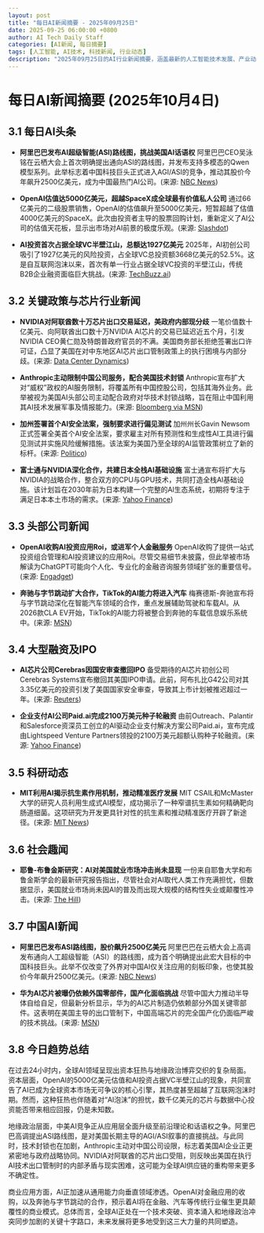```yaml
---
layout: post
title: "每日AI新闻摘要 - 2025年09月25日"
date: 2025-09-25 06:00:00 +0800
author: AI Tech Daily Staff
categories: [AI新闻, 每日摘要]
tags: [人工智能, AI技术, 科技新闻, 行业动态]
description: "2025年09月25日的AI行业新闻摘要，涵盖最新的人工智能技术发展、产业动态和市场趋势。"
---
```


# 每日AI新闻摘要 (2025年10月4日)

## 3.1 每日AI头条

- **阿里巴巴发布AI超级智能(ASI)路线图，挑战美国AI话语权**
  阿里巴巴CEO吴泳铭在云栖大会上首次明确提出通向ASI的路线图，并发布支持多模态的Qwen模型系列。此举标志着中国科技巨头正式进入AGI/ASI的竞争，推动其股价今年飙升2500亿美元，成为中国最热门AI公司。(来源: [NBC News](https://www.nbcnews.com/tech/tech-news/china-starting-talk-ai-superintelligence-us-are-taking-notice-rcna234675))

- **OpenAI估值达5000亿美元，超越SpaceX成全球最有价值私人公司**
  通过66亿美元的二级股票销售，OpenAI的估值飙升至5000亿美元，短暂超越了估值4000亿美元的SpaceX。此次由投资者主导的股票回购计划，重新定义了AI公司的估值天花板，显示出市场对AI前景的极度乐观。(来源: [Slashdot](https://news.slashdot.org/story/25/10/03/2120259/openai-becomes-worlds-most-valuable-startup-after-500-billion-valuation))

- **AI投资首次占据全球VC半壁江山，总额达1927亿美元**
  2025年，AI初创公司吸引了1927亿美元的风险投资，占全球VC总投资额3668亿美元的52.5%。这是自互联网泡沫以来，首次有单一行业占据全球VC投资的半壁江山，传统B2B企业融资面临巨大挑战。(来源: [TechBuzz.ai](https://www.techbuzz.ai/articles/ai-startups-capture-over-half-of-all-vc-money-for-first-time))

## 3.2 关键政策与芯片行业新闻

- **NVIDIA对阿联酋数十万芯片出口交易延迟，美政府内部现分歧**
  一笔价值数十亿美元、向阿联酋出口数十万NVIDIA AI芯片的交易已延迟近五个月，引发NVIDIA CEO黄仁勋及特朗普政府官员的不满。美国商务部长拒绝签署出口许可证，凸显了美国在对中东地区AI芯片出口管制政策上的执行困境与内部分歧。(来源: [Data Center Dynamics](https://www.datacenterdynamics.com/en/news/frustrations-growing-over-delays-to-us-uae-nvidia-chip-deal-report/))

- **Anthropic主动限制中国公司服务，配合美国技术封锁**
  Anthropic宣布扩大对“威权”政权的AI服务限制，将覆盖所有中国控股公司，包括其海外业务。此举被视为美国AI头部公司主动配合政府对华技术封锁战略，旨在阻止中国利用其AI技术发展军事及情报能力。(来源: [Bloomberg via MSN](https://www.msn.com/en-us/money/other/anthropic-clamps-down-on-ai-services-for-chinese-owned-firms/ar-AA1LVai2))

- **加州签署首个AI安全法案，强制要求进行偏见测试**
  加州州长Gavin Newsom正式签署全美首个AI安全法案，要求雇主对所有预测性和生成性AI工具进行偏见测试并实施风险缓解措施。该法案为美国乃至全球的AI监管政策树立了新的标杆。(来源: [Politico](https://www.politico.com/news/2025/10/04/sacramento-california-ai-rules-00594082))

- **富士通与NVIDIA深化合作，共建日本全栈AI基础设施**
  富士通宣布将扩大与NVIDIA的战略合作，整合双方的CPU与GPU技术，共同打造全栈AI基础设施。该计划旨在2030年前为日本构建一个完整的AI生态系统，初期将专注于满足日本本土市场的需求。(来源: [Yahoo Finance](https://finance.yahoo.com/news/fujitsu-expands-strategic-collaboration-nvidia-092600274.html))

## 3.3 头部公司新闻

- **OpenAI收购AI投资应用Roi，或进军个人金融服务**
  OpenAI收购了提供一站式投资组合管理和AI投资建议的应用Roi。尽管交易细节未披露，但此举被市场解读为ChatGPT可能向个人化、专业化的金融咨询服务领域扩张的重要信号。(来源: [Engadget](https://www.engadget.com/ai/openai-acquires-an-ai-powered-personal-investing-app-192339271.html))

- **奔驰与字节跳动扩大合作，TikTok的AI能力将进入汽车**
  梅赛德斯-奔驰宣布将与字节跳动深化在智能汽车领域的合作，重点发展辅助驾驶和车载AI。从2026款CLA EV开始，TikTok的AI能力将被整合到奔驰的车载信息娱乐系统中。(来源: [MSN](https://www.msn.com/en-us/money/other/mercedes-benz-expands-bytedance-tie-up-to-boost-intelligent-vehicle-features/ar-AA1NocFe))

## 3.4 大型融资及IPO

- **AI芯片公司Cerebras因国安审查撤回IPO**
  备受期待的AI芯片初创公司Cerebras Systems宣布撤回其美国IPO申请。此前，阿布扎比G42公司对其3.35亿美元的投资引发了美国国家安全审查，导致其上市计划被推迟超过一年。(来源: [Reuters](https://www.reuters.com/technology/cerebras-systems-files-withdraw-us-ipo-2025-10-03/))

- **企业支付AI公司Paid.ai完成2100万美元种子轮融资**
  由前Outreach、Palantir和Salesforce资深员工创立的AI驱动企业支付解决方案公司Paid.ai，宣布完成由Lightspeed Venture Partners领投的2100万美元超额认购种子轮融资。(来源: [Yahoo Finance](https://finance.yahoo.com/news/outreach-palantir-salesforce-veterans-raise-180106299.html))

## 3.5 科研动态

- **MIT利用AI揭示抗生素作用机制，推动精准医疗发展**
  MIT CSAIL和McMaster大学的研究人员利用生成式AI模型，成功揭示了一种窄谱抗生素如何精确靶向肠道细菌。这项研究为开发更具针对性的抗生素和推动精准医疗开辟了新途径。(来源: [MIT News](https://news.mit.edu/topic/artificial-intelligence2))

## 3.6 社会趣闻

- **耶鲁-布鲁金斯研究：AI对美国就业市场冲击尚未显现**
  一份来自耶鲁大学和布鲁金斯学会的最新研究报告指出，尽管社会对AI取代人类工作充满担忧，但数据显示，美国就业市场尚未因AI的普及而出现大规模的结构性失业或颠覆性冲击。(来源: [The Hill](https://thehill.com/policy/technology/5538256-ai-apocalypse-yale-brookings-study/))

## 3.7 中国AI新闻

- **阿里巴巴发布ASI路线图，股价飙升2500亿美元**
  阿里巴巴在云栖大会上高调发布通向人工超级智能（ASI）的路线图，成为首个明确提出此宏大目标的中国科技巨头。此举不仅改变了外界对中国AI仅关注应用的刻板印象，也使其股价今年飙升2500亿美元。(来源: [NBC News](https://www.nbcnews.com/tech/tech-news/china-starting-talk-ai-superintelligence-us-are-taking-notice-rcna234675))

- **华为AI芯片被曝仍依赖外国零部件，国产化面临挑战**
  尽管中国大力推动半导体自给自足，但最新分析显示，华为的AI芯片制造仍依赖部分外国关键零部件。这表明在美国主导的出口管制下，中国高端芯片的完全国产化仍面临严峻的技术挑战。(来源: [MSN](https://www.msn.com/en-us/news/technology/huawei-s-ai-chips-rely-on-foreign-parts-despite-china-s-push-for-self-sufficiency/ar-AA1NOZbk))

## 3.8 今日趋势总结

在过去24小时内，全球AI领域呈现出资本狂热与地缘政治博弈交织的复杂局面。资本层面，OpenAI的5000亿美元估值和AI投资占据VC半壁江山的现象，共同宣告了AI已成为全球资本市场无可争议的核心引擎，其热度甚至超越了互联网泡沫时期。然而，这种狂热也伴随着对“AI泡沫”的担忧，数千亿美元的芯片与数据中心投资能否带来相应回报，仍是未知数。

地缘政治层面，中美AI竞争正从应用层全面升级至前沿理论和话语权之争。阿里巴巴高调提出ASI路线图，是对美国长期主导的AGI/ASI叙事的直接挑战。与此同时，技术封锁也在加剧，Anthropic主动对中国公司设限，标志着美国AI企业正更紧密地与政府战略协同。NVIDIA对阿联酋的芯片出口受阻，则反映出美国在执行AI技术出口管制时的内部矛盾与现实困难，这可能为全球AI供应链的重构带来更多不确定性。

商业应用方面，AI正加速从通用能力向垂直领域渗透。OpenAI对金融应用的收购，以及奔驰与字节跳动的合作，预示着AI将在金融、汽车等传统行业催生更具颠覆性的商业模式。总体而言，全球AI正处在一个技术突破、资本涌入和地缘政治冲突同步加剧的关键十字路口，未来发展将更多地受到这三大力量的共同塑造。
